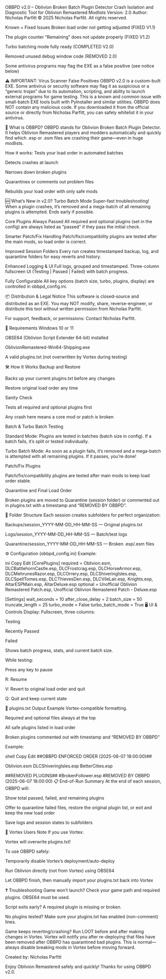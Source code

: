 OBBPD v2.0 – Oblivion Broken Batch Plugin Detector
Crash Isolation and Diagnostic Tool for Oblivion Remastered Modlists
Version: 2.0
Author: Nicholas Parfitt
© 2025 Nicholas Parfitt. All rights reserved.

Known + Fixed Issues
Broken load order not getting adjusted (FIXED V1.1)

The plugin counter “Remaining” does not update properly (FIXED V1.2)

Turbo batching mode fully ready (COMPLETED V2.0)

Removed unused debug window code (REMOVED 2.0)

Some antivirus programs may flag the EXE as a false positive (see notice below)

⚠️ IMPORTANT: Virus Scanner False Positives
OBBPD v2.0 is a custom-built EXE.
Some antivirus or security software may flag it as suspicious or a “generic trojan” due to its automation, scripting, and ability to launch external programs for game testing.
This is a known and common issue with small-batch EXE tools built with PyInstaller and similar utilities.
OBBPD does NOT contain any malicious code.
If you downloaded it from the official source or directly from Nicholas Parfitt, you can safely whitelist it in your antivirus.

🚀 What is OBBPD?
OBBPD stands for Oblivion Broken Batch Plugin Detector.
It helps Oblivion Remastered players and modders automatically and quickly find which .esp or .esm files are crashing their game—even in huge modlists.

How it works:
Tests your load order in automated batches

Detects crashes at launch

Narrows down broken plugins

Quarantines or comments out problem files

Rebuilds your load order with only safe mods

🆕 What’s New in v2.0?
Turbo Batch Mode
Super-fast troubleshooting! When a plugin crashes, it’s removed and a mega-batch of all remaining plugins is attempted. Ends early if possible.

Core Plugins Always Passed
All required and optional plugins (set in the config) are always listed as “passed” if they pass the initial check.

Smarter Patch/Fix Handling
Patch/fix/compatibility plugins are tested after the main mods, so load order is correct.

Improved Session Folders
Every run creates timestamped backup, log, and quarantine folders for easy reverts and history.

Enhanced Logging & UI
Full logs, grouped and timestamped. Three-column fullscreen UI (Testing | Passed | Failed) with batch progress.

Fully Configurable
All key options (batch size, turbo, plugins, display) are controlled in obbpd_config.ini.

📦 Distribution & Legal Notice
This software is closed-source and distributed as an EXE.
You may NOT modify, share, reverse-engineer, or distribute this tool without written permission from Nicholas Parfitt.

For support, feedback, or permissions:
Contact Nicholas Parfitt.

🧰 Requirements
Windows 10 or 11

OBSE64 (Oblivion Script Extender 64-bit) installed

OblivionRemastered-Win64-Shipping.exe

A valid plugins.txt (not overwritten by Vortex during testing)

🛠 How It Works
Backup and Restore

Backs up your current plugins.txt before any changes

Restore original load order any time

Sanity Check

Tests all required and optional plugins first

Any crash here means a core mod or patch is broken

Batch & Turbo Batch Testing

Standard Mode: Plugins are tested in batches (batch size in config). If a batch fails, it’s split or tested individually.

Turbo Batch Mode: As soon as a plugin fails, it’s removed and a mega-batch is attempted with all remaining plugins. If it passes, you’re done!

Patch/Fix Plugins

Patch/fix/compatibility plugins are tested after main mods to keep load order stable.

Quarantine and Final Load Order

Broken plugins are moved to Quarantine (session folder) or commented out in plugins.txt with a timestamp and “REMOVED BY OBBPD”.

📁 Folder Structure
Each session creates subfolders for perfect organization:

Backups/session_YYYY-MM-DD_HH-MM-SS — Original plugins.txt

Logs/session_YYYY-MM-DD_HH-MM-SS — Batch/test logs

Quarantine/session_YYYY-MM-DD_HH-MM-SS — Broken .esp/.esm files

⚙ Configuration (obbpd_config.ini)
Example:

ini
Copy
Edit
[CorePlugins]
required = Oblivion.esm, DLCBattlehornCastle.esp, DLCFrostcrag.esp, DLCHorseArmor.esp, DLCMehrunesRazor.esp, DLCOrrery.esp, DLCShiveringIsles.esp, DLCSpellTomes.esp, DLCThievesDen.esp, DLCVileLair.esp, Knights.esp, AltarESPMain.esp, AltarDeluxe.esp
optional = Unofficial Oblivion Remastered Patch.esp, Unofficial Oblivion Remastered Patch - Deluxe.esp

[Settings]
wait_seconds = 10
after_close_delay = 2
batch_size = 50
truncate_length = 25
turbo_mode = False
turbo_batch_mode = True
🖥️ UI & Controls
Display:
Fullscreen, three columns:

Testing

Recently Passed

Failed

Shows batch progress, stats, and current batch size.

While testing:

Press any key to pause

R: Resume

V: Revert to original load order and quit

Q: Quit and keep current state

📝 plugins.txt Output Example
Vortex-compatible formatting.

Required and optional files always at the top

All safe plugins listed in load order

Broken plugins commented out with timestamp and “REMOVED BY OBBPD”

Example:

shell
Copy
Edit
##OBBPD ENFORCED ORDER (2025-06-07 18:00:00)##

Oblivion.esm
DLCShiveringIsles.esp
BetterCities.esp

##REMOVED PLUGINS##
#BrokenFollower.esp #REMOVED BY OBBPD (2025-06-07 18:00:00)
📋 End-of-Run Summary
At the end of each session, OBBPD will:

Show total passed, failed, and remaining plugins

Offer to quarantine failed files, restore the original plugin list, or exit and keep the new load order

Save logs and session states to subfolders

🛑 Vortex Users Note
If you use Vortex:

Vortex will overwrite plugins.txt!

To use OBBPD safely:

Temporarily disable Vortex’s deployment/auto-deploy

Run Oblivion directly (not from Vortex) using OBSE64

Let OBBPD finish, then manually import your plugins.txt back into Vortex

❓ Troubleshooting
Game won’t launch?
Check your game path and required plugins. OBSE64 must be used.

Script exits early?
A required plugin is missing or broken.

No plugins tested?
Make sure your plugins.txt has enabled (non-comment) lines.

Game keeps reverting/crashing?
Run LOOT before and after making changes in Vortex.
Vortex will notify you after re-deploying that files have been removed after OBBPD has quarantined bad plugins. This is normal—always disable breaking mods in Vortex before moving forward.

Created by:
Nicholas Parfitt

Enjoy Oblivion Remastered safely and quickly!
Thanks for using OBBPD v2.0.
